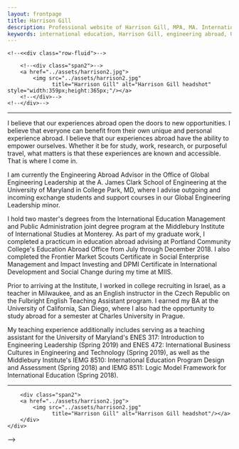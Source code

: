 ```yaml
---
layout: frontpage
title: Harrison Gill
description: Professional website of Harrison Gill, MPA, MA. International educator serving as Engineering Abroad Advisor at University of Maryland.
keywords: international education, Harrison Gill, engineering abroad, University of Maryland, Middlebury Institute, Czech Republic, Israel
---
```



<div class="container">

    <!--<<div class="row-fluid">-->

        <!--<div class="span2">-->
        <a href="../assets/harrison2.jpg">
            <img src="../assets/harrison2.jpg"
                  title="Harrison Gill" alt="Harrison Gill headshot" style="width:359px;height:365px;"/></a>
        <!--</div>-->
    <!--</div>-->
</div>

---

I believe that our experiences abroad open the doors to new opportunities. I believe that everyone can benefit from their own unique and personal experience abroad. I believe that our experiences abroad have the ability to empower ourselves. Whether it be for study, work, research, or purposeful travel, what matters is that these experiences are known and accessible. That is where I come in.

I am currently the Engineering Abroad Advisor in the Office of Global Engineering Leadership at the A. James Clark School of Engineering at the University of Maryland in College Park, MD, where I advise outgoing and incoming exchange students and support courses in our Global Engineering Leadership minor.

I hold two master's degrees from the International Education Management and Public Administration joint degree program at the Middlebury Institute of International Studies at Monterey. As part of my graduate work, I completed a practicum in education abroad advising at Portland Community College's Education Abroad Office from July through December 2018. I also completed the Frontier Market Scouts Certificate in Social Enterprise Management and Impact Investing and DPMI Certificate in International Development and Social Change during my time at MIIS.

Prior to arriving at the Institute, I worked in college recruiting in Israel, as a teacher in Milwaukee, and as an English instructor in the Czech Republic on the Fulbright English Teaching Assistant program. I earned my BA at the University of California, San Diego, where I also had the opportunity to study abroad for a semester at Charles University in Prague.

My teaching experience additionally includes serving as a teaching assistant for the University of Maryland's ENES 317: Introduction to Engineering Leadership (Spring 2019) and ENES 472: International Business Cultures in Engineering and Technology (Spring 2019), as well as the Middlebury Institute's IEMG 8510: International Education Program Design and Assessment (Spring 2018) and IEMG 8511: Logic Model Framework for International Education (Spring 2018).

---
<!--

<div class="container">
<h4><a name="contact"></a>contact</h4>

    <!--<div class="row-fluid">
        <div class="span5">
            Blue Ham<br/>
            Email: WOOFWOOF@goodboy.com<br/>
        </div>-->

        <div class="span2">
        <a href="../assets/harrison2.jpg">
            <img src="../assets/harrison2.jpg"
                  title="Harrison Gill" alt="Harrison Gill headshot"/></a>
        </div>
    </div>
</div>-->